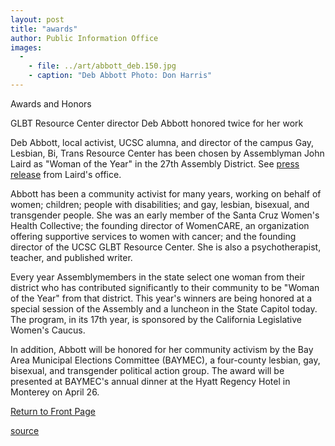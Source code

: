 ```yaml
---
layout: post
title: "awards"
author: Public Information Office
images:
  -
    - file: ../art/abbott_deb.150.jpg
    - caption: "Deb Abbott Photo: Don Harris"
---
```


Awards and Honors

GLBT Resource Center director Deb Abbott honored twice for her work

Deb Abbott, local activist, UCSC alumna, and director of the campus Gay, Lesbian, Bi, Trans Resource Center has been chosen by Assemblyman John Laird as "Woman of the Year" in the 27th Assembly District. See [press release][1] from Laird's office.  

Abbott has been a community activist for many years, working on behalf of women; children; people with disabilities; and gay, lesbian, bisexual, and transgender people. She was an early member of the Santa Cruz Women's Health Collective; the founding director of WomenCARE, an organization offering supportive services to women with cancer; and the founding director of the UCSC GLBT Resource Center. She is also a psychotherapist, teacher, and published writer.  

Every year Assemblymembers in the state select one woman from their district who has contributed significantly to their community to be "Woman of the Year" from that district. This year's winners are being honored at a special session of the Assembly and a luncheon in the State Capitol today. The program, in its 17th year, is sponsored by the California Legislative Women's Caucus.  

In addition, Abbott will be honored for her community activism by the Bay Area Municipal Elections Committee (BAYMEC), a four-county lesbian, gay, bisexual, and transgender political action group. The award will be presented at BAYMEC's annual dinner at the Hyatt Regency Hotel in Monterey on April 26.

[Return to Front Page][2]

[1]: http://democrats.assembly.ca.gov/members/a27/press/a272003003.htm
[2]: http://currents.ucsc.edu/

[source](http://www1.ucsc.edu/currents/02-03/03-24/awards.html "Permalink to awards")
